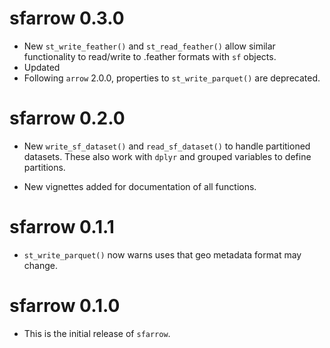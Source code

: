 # sfarrow 0.3.0

* New `st_write_feather()` and `st_read_feather()` allow similar functionality
to read/write to .feather formats with `sf` objects.
* Updated 
* Following `arrow` 2.0.0, properties to `st_write_parquet()` are deprecated.

# sfarrow 0.2.0

* New `write_sf_dataset()` and `read_sf_dataset()` to handle partitioned
datasets. These also work with `dplyr` and grouped variables to define
partitions.

* New vignettes added for documentation of all functions.

# sfarrow 0.1.1

* `st_write_parquet()` now warns uses that geo metadata format may change.

# sfarrow 0.1.0

* This is the initial release of `sfarrow`.
